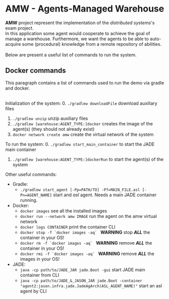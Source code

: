 <h1>AMW - Agents-Managed Warehouse</h1>

**AMW** project represent the implementation of the <i>distributed systems</i>'s exam project.</br>
In this application some agent would cooperate to achieve the goal of manage a warehouse. Furthermore, we want the agents to be able to auto-acquire some (procedural) knowledge from a remote repository of abilities.</br></br>
Below are present a useful list of commands to run the system.

<h2>Docker commands</h2>
This paragraph contains a list of commands used to run the demo via gradle and docker.<br/><br/>

Initialization of the system:
0. `./gradlew downloadFile` download auxiliary files
1. `./gradlew unzip` unzip auxiliary files
2. `./gradlew [warehouse:AGENT_TYPE:]docker` creates the image of the agent(s) (they should not already exist)
3. `docker network create amw` create the virtual network of the system

To run the system:
0. `./gradlew start_main_container` to start the JADE main container
1. `./gradlew [warehouse:AGENT_TYPE:]dockerRun` to start the agent(s) of the system

Other useful commands:
- Gradle:
    - `./gradlew start_agent [-Pp=PATH/TO] -Pf=MAIN_FILE.asl [-Pn=AGENT_NAME]` start and *asl* agent. Needs a main JADE container running.
- Docker:
    - `docker images` see all the installed images
    - `docker run --network amw IMAGE` run the agent on the amw virtual network
    - `docker logs CONTAINER` print the container CLI
    - ``docker stop -f `docker images -aq` `` **WARNING** stop ***ALL*** the container in your OS!
    - ``docker rm -f `docker images -aq` `` **WARNING** remove ***ALL*** the container in your OS!
    - ``docker rmi -f `docker images -aq` `` **WARNING** remove ***ALL*** the images in your OS!
- JADE:
    - `java -cp path/to/JADE_JAR jade.Boot -gui` start JADE main container from CLI
    - `java -cp path/to/JADE_&_JASON_JAR jade.Boot -container "agent2:jason.infra.jade.JadeAgArch(ASL_AGENT_NAME)"` start an asl agent by CLI
